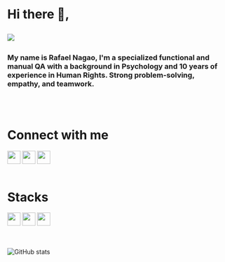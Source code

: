 <h1>Hi there 👋, <p><img src=https://komarev.com/ghpvc/?username=rafaelnagao&color=orange&label=Guest> </p></h1>
<h3>My name is <b>Rafael Nagao</b>, I'm a specialized functional and manual QA with a background in Psychology and 10 years of experience in Human Rights. Strong problem-solving, empathy, and teamwork. </h3>
<br>
<br>
<h1>Connect with me </h1>
<code><a href="https://www.linkedin.com/in/rafaelnagao/" target="_blank"><img height="30" src="https://img.shields.io/badge/LinkedIn-0077B5?style=for-the-badge&logo=linkedin&logoColor=white"></a></code> 
<code><a href="mailto:rafaelnagao@msn.com" target="_blank"><img height="30" src="https://img.shields.io/badge/Microsoft_Outlook-0078D4?style=for-the-badge&logo=microsoft-outlook&logoColor=white"></a></code> 
<code><a href="tel:351-911949255" target="_blank"><img height="30" src="https://img.shields.io/badge/WhatsApp-25D366?style=for-the-badge&logo=whatsapp&logoColor=white"></a></code>

<br>
<br>
<h1>Stacks</h1>
<code><img height="30" src="https://img.shields.io/badge/JavaScript-323330?style=for-the-badge&logo=javascript&logoColor=F7DF1E"></a></code> <code><img height="30" src="https://img.shields.io/badge/MySQL-00000F?style=for-the-badge&logo=mysql&logoColor=white"></a></code> <code><img height="30" src="https://img.shields.io/badge/-cypress-%23E5E5E5?style=for-the-badge&logo=cypress&logoColor=058a5e"></a></code> 
<br>
<br>
<br>

![GitHub stats](https://github-readme-stats.vercel.app/api?username=rafaelnagao&show_icons=true&theme=synthwave)